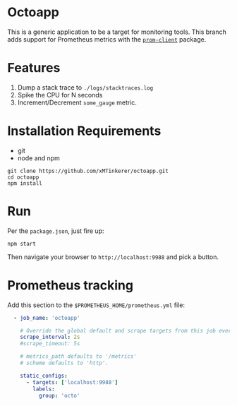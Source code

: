 # Octoapp
This is a generic application to be a target for monitoring tools. This branch adds support for Prometheus metrics with the [`prom-client`](https://github.com/siimon/prom-client) package. 


# Features
1. Dump a stack trace to `./logs/stacktraces.log`
2. Spike the CPU for N seconds
3. Increment/Decrement `some_gauge` metric. 

# Installation Requirements
* git
* node and npm

```
git clone https://github.com/xMTinkerer/octoapp.git
cd octoapp
npm install
```

# Run
Per the `package.json`, just fire up:
```
npm start
```

Then navigate your browser to `http://localhost:9988` and pick a button. 

# Prometheus tracking
Add this section to the `$PROMETHEUS_HOME/prometheus.yml` file:

```yml
  - job_name: 'octoapp'

    # Override the global default and scrape targets from this job every 5 seconds.
    scrape_interval: 2s
    #scrape_timeout: 5s

    # metrics_path defaults to '/metrics'
    # scheme defaults to 'http'.

    static_configs:
      - targets: ['localhost:9988']
        labels: 
          group: 'octo'
```
